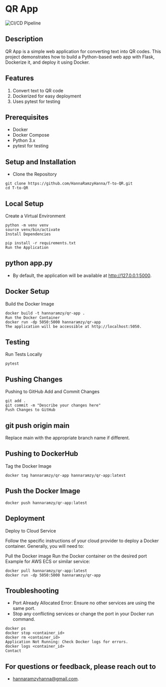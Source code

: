 # QR App

![CI/CD Pipeline](https://github.com/HannaRamzyHanna/T-to-QR/actions/workflows/action.yml/badge.svg)

## Description
QR App is a simple web application for converting text into QR codes. This project demonstrates how to build a Python-based web app with Flask, Dockerize it, and deploy it using Docker.


## Features
1. Convert text to QR code
2. Dockerized for easy deployment
3. Uses pytest for testing

## Prerequisites
- Docker
- Docker Compose
- Python 3.x
- pytest for testing

## Setup and Installation
- Clone the Repository
```
git clone https://github.com/HannaRamzyHanna/T-to-QR.git
cd T-to-QR
```
## Local Setup
Create a Virtual Environment

```
python -m venv venv
source venv/bin/activate
Install Dependencies

pip install -r requirements.txt
Run the Application
```
## python app.py
- By default, the application will be available at http://127.0.0.1:5000.

## Docker Setup
Build the Docker Image

```
docker build -t hannaramzy/qr-app .
Run the Docker Container
docker run -dp 5050:5000 hannaramzy/qr-app
The application will be accessible at http://localhost:5050.
```
## Testing
Run Tests Locally

```
pytest
```
## Pushing Changes
Pushing to GitHub
Add and Commit Changes
```
git add .
git commit -m "Describe your changes here"
Push Changes to GitHub
```
## git push origin main
Replace main with the appropriate branch name if different.

## Pushing to DockerHub
Tag the Docker Image

```
docker tag hannaramzy/qr-app hannaramzy/qr-app:latest
```
## Push the Docker Image
```
docker push hannaramzy/qr-app:latest
```
## Deployment
Deploy to Cloud Service

Follow the specific instructions of your cloud provider to deploy a Docker container. Generally, you will need to:

Pull the Docker image
Run the Docker container on the desired port
Example for AWS ECS or similar service:

```
docker pull hannaramzy/qr-app:latest
docker run -dp 5050:5000 hannaramzy/qr-app
```
## Troubleshooting
- Port Already Allocated Error: Ensure no other services are using the same port. 
- Stop any conflicting services or change the port in your Docker run command.

```
docker ps
docker stop <container_id>
docker rm <container_id>
Application Not Running: Check Docker logs for errors.
docker logs <container_id>
Contact
```
## For questions or feedback, please reach out to
-  hannaramzyhanna@gmail.com.

